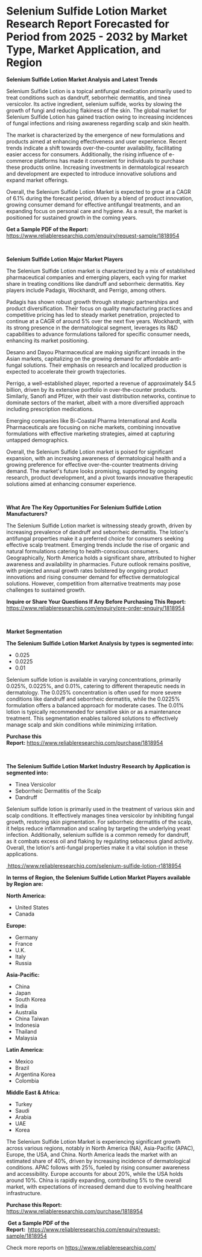 <p><h1>Selenium Sulfide Lotion Market Research Report Forecasted for Period from 2025 -  2032 by Market Type, Market Application, and Region</h1></p><p><strong>Selenium Sulfide Lotion Market Analysis and Latest Trends</strong></p>
<p><p>Selenium Sulfide Lotion is a topical antifungal medication primarily used to treat conditions such as dandruff, seborrheic dermatitis, and tinea versicolor. Its active ingredient, selenium sulfide, works by slowing the growth of fungi and reducing flakiness of the skin. The global market for Selenium Sulfide Lotion has gained traction owing to increasing incidences of fungal infections and rising awareness regarding scalp and skin health.</p><p>The market is characterized by the emergence of new formulations and products aimed at enhancing effectiveness and user experience. Recent trends indicate a shift towards over-the-counter availability, facilitating easier access for consumers. Additionally, the rising influence of e-commerce platforms has made it convenient for individuals to purchase these products online. Increasing investments in dermatological research and development are expected to introduce innovative solutions and expand market offerings.</p><p>Overall, the Selenium Sulfide Lotion Market is expected to grow at a CAGR of 6.1% during the forecast period, driven by a blend of product innovation, growing consumer demand for effective antifungal treatments, and an expanding focus on personal care and hygiene. As a result, the market is positioned for sustained growth in the coming years.</p></p>
<p><strong>Get a Sample PDF of the Report:&nbsp;</strong> <a href="https://www.reliableresearchiq.com/enquiry/request-sample/1818954?utm_campaign=2730&utm_medium=2&utm_source=Github&utm_content=ia&utm_term=08032025&utm_id=selenium-sulfide-lotion">https://www.reliableresearchiq.com/enquiry/request-sample/1818954</a></p>
<p>&nbsp;</p>
<p><strong>Selenium Sulfide Lotion Major Market Players</strong></p>
<p><p>The Selenium Sulfide Lotion market is characterized by a mix of established pharmaceutical companies and emerging players, each vying for market share in treating conditions like dandruff and seborrheic dermatitis. Key players include Padagis, Wockhardt, and Perrigo, among others.</p><p>Padagis has shown robust growth through strategic partnerships and product diversification. Their focus on quality manufacturing practices and competitive pricing has led to steady market penetration, projected to continue at a CAGR of around 5% over the next five years. Wockhardt, with its strong presence in the dermatological segment, leverages its R&D capabilities to advance formulations tailored for specific consumer needs, enhancing its market positioning.</p><p>Desano and Dayou Pharmaceutical are making significant inroads in the Asian markets, capitalizing on the growing demand for affordable anti-fungal solutions. Their emphasis on research and localized production is expected to accelerate their growth trajectories.</p><p>Perrigo, a well-established player, reported a revenue of approximately $4.5 billion, driven by its extensive portfolio in over-the-counter products. Similarly, Sanofi and Pfizer, with their vast distribution networks, continue to dominate sectors of the market, albeit with a more diversified approach including prescription medications. </p><p>Emerging companies like Bi-Coastal Pharma International and Acella Pharmaceuticals are focusing on niche markets, combining innovative formulations with effective marketing strategies, aimed at capturing untapped demographics. </p><p>Overall, the Selenium Sulfide Lotion market is poised for significant expansion, with an increasing awareness of dermatological health and a growing preference for effective over-the-counter treatments driving demand. The market's future looks promising, supported by ongoing research, product development, and a pivot towards innovative therapeutic solutions aimed at enhancing consumer experience.</p></p>
<p>&nbsp;</p>
<p><strong>What Are The Key Opportunities For Selenium Sulfide Lotion Manufacturers?</strong></p>
<p><p>The Selenium Sulfide Lotion market is witnessing steady growth, driven by increasing prevalence of dandruff and seborrheic dermatitis. The lotion's antifungal properties make it a preferred choice for consumers seeking effective scalp treatment. Emerging trends include the rise of organic and natural formulations catering to health-conscious consumers. Geographically, North America holds a significant share, attributed to higher awareness and availability in pharmacies. Future outlook remains positive, with projected annual growth rates bolstered by ongoing product innovations and rising consumer demand for effective dermatological solutions. However, competition from alternative treatments may pose challenges to sustained growth.</p></p>
<p><strong>Inquire or Share Your Questions If Any Before Purchasing This Report:</strong> <a href="https://www.reliableresearchiq.com/enquiry/pre-order-enquiry/1818954?utm_campaign=2730&utm_medium=2&utm_source=Github&utm_content=ia&utm_term=08032025&utm_id=selenium-sulfide-lotion">https://www.reliableresearchiq.com/enquiry/pre-order-enquiry/1818954</a></p>
<p>&nbsp;</p>
<p><strong>Market Segmentation</strong></p>
<p><strong>The Selenium Sulfide Lotion Market Analysis by types is segmented into:</strong></p>
<p><ul><li>0.025</li><li>0.0225</li><li>0.01</li></ul></p>
<p><p>Selenium sulfide lotion is available in varying concentrations, primarily 0.025%, 0.0225%, and 0.01%, catering to different therapeutic needs in dermatology. The 0.025% concentration is often used for more severe conditions like dandruff and seborrheic dermatitis, while the 0.0225% formulation offers a balanced approach for moderate cases. The 0.01% lotion is typically recommended for sensitive skin or as a maintenance treatment. This segmentation enables tailored solutions to effectively manage scalp and skin conditions while minimizing irritation.</p></p>
<p><strong>Purchase this Report:&nbsp;</strong><a href="https://www.reliableresearchiq.com/purchase/1818954?utm_campaign=2730&utm_medium=2&utm_source=Github&utm_content=ia&utm_term=08032025&utm_id=selenium-sulfide-lotion">https://www.reliableresearchiq.com/purchase/1818954</a></p>
<p>&nbsp;</p>
<p><strong>The Selenium Sulfide Lotion Market Industry Research by Application is segmented into:</strong></p>
<p><ul><li>Tinea Versicolor</li><li>Seborrheic Dermatitis of the Scalp</li><li>Dandruff</li></ul></p>
<p><p>Selenium sulfide lotion is primarily used in the treatment of various skin and scalp conditions. It effectively manages tinea versicolor by inhibiting fungal growth, restoring skin pigmentation. For seborrheic dermatitis of the scalp, it helps reduce inflammation and scaling by targeting the underlying yeast infection. Additionally, selenium sulfide is a common remedy for dandruff, as it combats excess oil and flaking by regulating sebaceous gland activity. Overall, the lotion's anti-fungal properties make it a vital solution in these applications.</p></p>
<p><a href="https://www.reliableresearchiq.com/selenium-sulfide-lotion-r1818954?utm_campaign=2730&utm_medium=2&utm_source=Github&utm_content=ia&utm_term=08032025&utm_id=selenium-sulfide-lotion">&nbsp;https://www.reliableresearchiq.com/selenium-sulfide-lotion-r1818954</a></p>
<p><strong>In terms of Region, the Selenium Sulfide Lotion Market Players available by Region are:</strong></p>
<p>
    <p> <strong> North America: </strong>
        <ul>
            <li>United States</li>
            <li>Canada</li>
        </ul>
        </p> 
    <p> <strong> Europe: </strong>
        <ul>
            <li>Germany</li>
            <li>France</li>
            <li>U.K.</li>
            <li>Italy</li>
            <li>Russia</li>
        </ul>
        </p> 
    <p> <strong> Asia-Pacific: </strong>
        <ul>
            <li>China</li>
            <li>Japan</li>
            <li>South Korea</li>
            <li>India</li>
            <li>Australia</li>
            <li>China Taiwan</li>
            <li>Indonesia</li>
            <li>Thailand</li>
            <li>Malaysia</li>
        </ul>
        </p> 
    <p> <strong> Latin America: </strong>
        <ul>
            <li>Mexico</li>
            <li>Brazil</li>
            <li>Argentina Korea</li>
            <li>Colombia</li>
        </ul>
        </p> 
    <p> <strong> Middle East & Africa: </strong>
        <ul>
            <li>Turkey</li>
            <li>Saudi</li>
            <li>Arabia</li>
            <li>UAE</li>
            <li>Korea</li>
        </ul>
    </p>
    </p>
<p><p>The Selenium Sulfide Lotion Market is experiencing significant growth across various regions, notably in North America (NA), Asia-Pacific (APAC), Europe, the USA, and China. North America leads the market with an estimated share of 40%, driven by increasing incidence of dermatological conditions. APAC follows with 25%, fueled by rising consumer awareness and accessibility. Europe accounts for about 20%, while the USA holds around 10%. China is rapidly expanding, contributing 5% to the overall market, with expectations of increased demand due to evolving healthcare infrastructure.</p></p>
<p><strong>Purchase this Report: </strong><a href="https://www.reliableresearchiq.com/purchase/1818954?utm_campaign=2730&utm_medium=2&utm_source=Github&utm_content=ia&utm_term=08032025&utm_id=selenium-sulfide-lotion">https://www.reliableresearchiq.com/purchase/1818954</a></p>
<p>&nbsp;<strong>Get a Sample PDF of the Report:&nbsp;&nbsp;</strong><a href="https://www.reliableresearchiq.com/enquiry/request-sample/1818954?utm_campaign=2730&utm_medium=2&utm_source=Github&utm_content=ia&utm_term=08032025&utm_id=selenium-sulfide-lotion">https://www.reliableresearchiq.com/enquiry/request-sample/1818954</a></p>
<p><strong></strong></p>
<p>Check more reports on <a href="https://www.reliableresearchiq.com/?utm_campaign=2730&utm_medium=2&utm_source=Github&utm_content=ia&utm_term=08032025&utm_id=selenium-sulfide-lotion">https://www.reliableresearchiq.com/</a></p>
